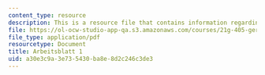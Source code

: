 ```yaml
---
content_type: resource
description: This is a resource file that contains information regarding arbeitsblatt1.
file: https://ol-ocw-studio-app-qa.s3.amazonaws.com/courses/21g-405-germany-today-intensive-study-of-german-language-and-culture-january-iap-2011/a30e3c9a3e735430ba8e8d2c246c3de3_MIT21G_405IAP11_arbeit01.pdf
file_type: application/pdf
resourcetype: Document
title: Arbeitsblatt 1
uid: a30e3c9a-3e73-5430-ba8e-8d2c246c3de3
---
```

